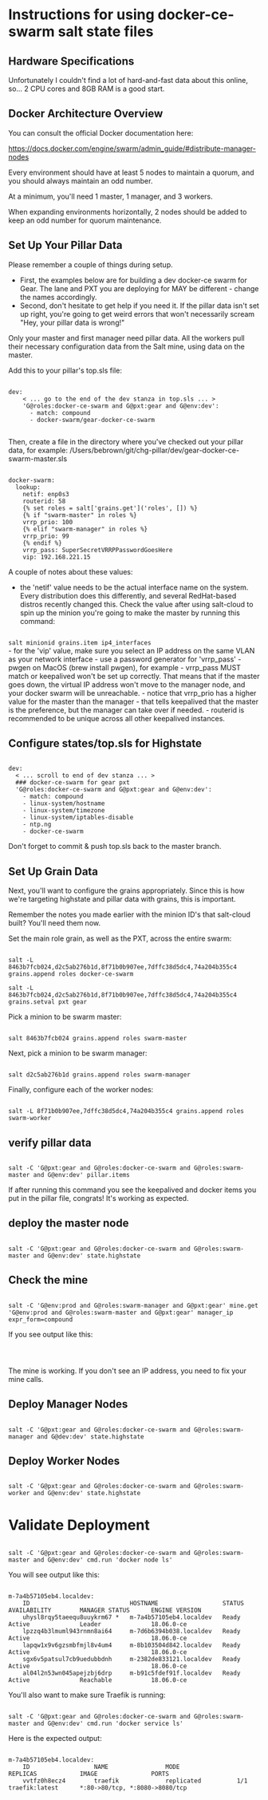 Instructions for using docker-ce-swarm salt state files
====================================================

## Hardware Specifications
Unfortunately I couldn't find a lot of hard-and-fast data about this online, so... 2 CPU cores and 8GB RAM is a good start.

## Docker Architecture Overview
You can consult the official Docker documentation here:

https://docs.docker.com/engine/swarm/admin_guide/#distribute-manager-nodes

Every environment should have at least 5 nodes to maintain a quorum, and you should always maintain an odd number.

At a minimum, you'll need 1 master, 1 manager, and 3 workers.

When expanding environments horizontally, 2 nodes should be added to keep an odd number for quorum maintenance.

## Set Up Your Pillar Data
Please remember a couple of things during setup.

- First, the examples below are for building a dev docker-ce swarm for Gear. The lane and PXT you are deploying for MAY be different - change the names accordingly.
- Second, don't hesitate to get help if you need it. If the pillar data isn't set up right, you're going to get weird errors that won't necessarily scream "Hey, your pillar data is wrong!"

Only your master and first manager need pillar data. All the workers pull their necessary configuration data from the Salt mine, using data on the master.

Add this to your pillar's top.sls file:

<code>
dev:
    < ... go to the end of the dev stanza in top.sls ... >
    'G@roles:docker-ce-swarm and G@pxt:gear and G@env:dev':
      - match: compound
      - docker-swarm/gear-docker-ce-swarm

</code>

Then, create a file in the directory where you've checked out your pillar data, for example: /Users/bebrown/git/chg-pillar/dev/gear-docker-ce-swarm-master.sls

<code>
docker-swarm:
  lookup:
    netif: enp0s3
    routerid: 58
    {% set roles = salt['grains.get']('roles', []) %}
    {% if "swarm-master" in roles %}
    vrrp_prio: 100
    {% elif "swarm-manager" in roles %}
    vrrp_prio: 99
    {% endif %}
    vrrp_pass: SuperSecretVRRPPasswordGoesHere
    vip: 192.168.221.15
</code>

A couple of notes about these values:

- the 'netif' value needs to be the actual interface name on the system. Every distribution does this differently, and several RedHat-based distros recently changed this. Check the value after using salt-cloud to spin up the minion you're going to make the master by running this command:
<code>
salt minionid grains.item ip4_interfaces
</code>
- for the 'vip' value, make sure you select an IP address on the same VLAN as your network interface
- use a password generator for 'vrrp_pass' - pwgen on MacOS (brew install pwgen), for example
- vrrp_pass MUST match or keepalived won't be set up correctly. That means that if the master goes down, the virtual IP address won't move to the manager node, and your docker swarm will be unreachable.
- notice that vrrp_prio has a higher value for the master than the manager - that tells keepalived that the master is the preference, but the manager can take over if needed.
- routerid is recommended to be unique across all other keepalived instances.

## Configure states/top.sls for Highstate
<code>
dev:
  < ... scroll to end of dev stanza ... >
  ### docker-ce-swarm for gear pxt
  'G@roles:docker-ce-swarm and G@pxt:gear and G@env:dev':
    - match: compound
    - linux-system/hostname
    - linux-system/timezone
    - linux-system/iptables-disable
    - ntp.ng
    - docker-ce-swarm
</code>

Don't forget to commit & push top.sls back to the master branch.

## Set Up Grain Data
Next, you'll want to configure the grains appropriately. Since this is how we're targeting highstate and pillar data with grains, this is important.

Remember the notes you made earlier with the minion ID's that salt-cloud built? You'll need them now.

Set the main role grain, as well as the PXT, across the entire swarm:

<code>
salt -L 8463b7fcb024,d2c5ab276b1d,8f71b0b907ee,7dffc38d5dc4,74a204b355c4 grains.append roles docker-ce-swarm
</code>
<code>
salt -L 8463b7fcb024,d2c5ab276b1d,8f71b0b907ee,7dffc38d5dc4,74a204b355c4 grains.setval pxt gear
</code>

Pick a minion to be swarm master:

<code>
salt 8463b7fcb024 grains.append roles swarm-master
</code>

Next, pick a minion to be swarm manager:

<code>
salt d2c5ab276b1d grains.append roles swarm-manager
</code>

Finally, configure each of the worker nodes:

<code>
salt -L 8f71b0b907ee,7dffc38d5dc4,74a204b355c4 grains.append roles swarm-worker
</code>

## verify pillar data
<code>
salt -C 'G@pxt:gear and G@roles:docker-ce-swarm and G@roles:swarm-master and G@env:dev' pillar.items
</code>

If after running this command you see the keepalived and docker items you put in the pillar file, congrats! It's working as expected.

## deploy the master node
<code>
salt -C 'G@pxt:gear and G@roles:docker-ce-swarm and G@roles:swarm-master and G@env:dev' state.highstate
</code>

## Check the mine
<code>
salt -C 'G@env:prod and G@roles:swarm-manager and G@pxt:gear' mine.get 'G@env:prod and G@roles:swarm-master and G@pxt:gear' manager_ip expr_form=compound
</code>

If you see output like this:

<code>

</code>

The mine is working. If you don't see an IP address, you need to fix your mine calls.

## Deploy Manager Nodes
<code>
salt -C 'G@pxt:gear and G@roles:docker-ce-swarm and G@roles:swarm-manager and G@dev:dev' state.highstate
</code>

## Deploy Worker Nodes
<code>
salt -C 'G@pxt:gear and G@roles:docker-ce-swarm and G@roles:swarm-worker and G@env:dev' state.highstate
</code>

# Validate Deployment
<code>
salt -C 'G@pxt:gear and G@roles:docker-ce-swarm and G@roles:swarm-master and G@env:dev' cmd.run 'docker node ls'
</code>

You will see output like this:

<code>
m-7a4b57105eb4.localdev:
    ID                            HOSTNAME                  STATUS              AVAILABILITY        MANAGER STATUS      ENGINE VERSION
    uhysl8rqy5taeequ8uuykrm67 *   m-7a4b57105eb4.localdev   Ready               Active              Leader              18.06.0-ce
    lpzzq4b3lmuml943rnmn8ai64     m-7d6b6394b038.localdev   Ready               Active                                  18.06.0-ce
    lapqw1x9v6gzsmbfmjl8v4um4     m-8b103504d842.localdev   Ready               Active                                  18.06.0-ce
    sgx6v5patsul7cb9uedubbdnh     m-2382de833121.localdev   Ready               Active                                  18.06.0-ce
    al04l2n53wn045apejzbj6drp     m-b91c5fdef91f.localdev   Ready               Active              Reachable           18.06.0-ce
</code>

You'll also want to make sure Traefik is running:

<code>
salt -C 'G@pxt:gear and G@roles:docker-ce-swarm and G@roles:swarm-master and G@env:dev' cmd.run 'docker service ls'
</code>

Here is the expected output:

<code>
m-7a4b57105eb4.localdev:
    ID                  NAME                MODE                REPLICAS            IMAGE               PORTS
    vvtfz0h8ecz4        traefik             replicated          1/1                 traefik:latest      *:80->80/tcp, *:8080->8080/tcp
</code>
